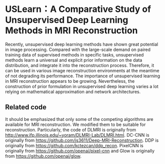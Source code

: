 # USLearn：A Comparative Study of Unsupervised Deep Learning Methods in MRI Reconstruction
Recently, unsupervised deep learning methods have shown great potential in image processing. Compared with the large-scale demand on paired training data of supervised methods in specific tasks, unsupervised methods learn a universal and explicit prior information on the data distribution, and integrate it into the reconstruction process. Therefore, it can be used in various image reconstruction environments at the meantime of not degrading its performance. The importance of unsupervised learning in MRI reconstruction appears to be growing. Nevertheless, the construction of prior formulation in unsupervised deep learning varies a lot relying on mathematical approximation and network architectures.

## Related code
It should be emphasized that only some of the competing algorithms are available for MRI reconstruction. We modified them to be suitable for reconstruction. Particularly, the code of DLMRI is originally from http://www.ifp.illinois.edu/~yoram/DLMRI-Lab/DLMRI.html. DC-CNN is originally from https://github.com/js3611/Deep-MRI-Reconstruction. DDP is originally from https://github.com/kctezcan/ddp_recon. PixelCNN is originally from https://github.com/openai/pixel-cnn and Glow is originally from https://github.com/openai/glow. 
